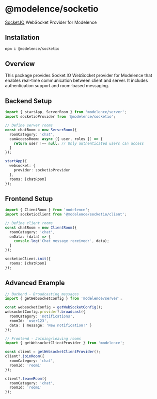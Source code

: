 # @modelence/socketio

[Socket.IO](https://socket.io/) WebSocket Provider for Modelence

## Installation

```bash
npm i @modelence/socketio
```

## Overview

This package provides Socket.IO WebSocket provider for Modelence that enables real-time communication between client and server. It includes authentication support and room-based messaging.

## Backend Setup

```ts
import { startApp, ServerRoom } from 'modelence/server';
import socketioProvider from '@modelence/socketio';

// Define server rooms
const chatRoom = new ServerRoom({
  roomCategory: 'chat',
  canAccessRoom: async ({ user, roles }) => {
    return user !== null; // Only authenticated users can access
  }
});

startApp({
  websocket: {
    provider: socketioProvider
  },
  rooms: [chatRoom]
});
```

## Frontend Setup

```ts
import { ClientRoom } from 'modelence';
import socketioClient from '@modelence/socketio/client';

// Define client rooms
const chatRoom = new ClientRoom({
  roomCategory: 'chat',
  onData: (data) => {
    console.log('Chat message received:', data);
  }
});

socketioClient.init({
  rooms: [chatRoom]
});
```

## Advanced Example

```ts
// Backend - Broadcasting messages
import { getWebSocketConfig } from 'modelence/server';

const websocketConfig = getWebSocketConfig();
websocketConfig.provider?.broadcast({
  roomCategory: 'notifications',
  roomId: 'user123',
  data: { message: 'New notification!' }
});

// Frontend - Joining/leaving rooms
import { getWebsocketClientProvider } from 'modelence';

const client = getWebsocketClientProvider();
client?.joinRoom({
  roomCategory: 'chat',
  roomId: 'room1'
});

client?.leaveRoom({
  roomCategory: 'chat',
  roomId: 'room1'
});
```